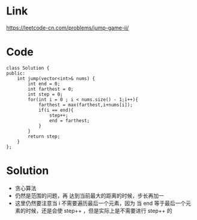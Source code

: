 # Link
  https://leetcode-cn.com/problems/jump-game-ii/
# Code
    class Solution {
    public:
        int jump(vector<int>& nums) {
            int end = 0;
            int farthest = 0;
            int step = 0; 
            for(int i = 0 ; i < nums.size() - 1;i++){
                farthest = max(farthest,i+nums[i]);
                if(i == end){
                    step++;
                    end = farthest;
                }
            }
            return step;
        }
    };
# Solution
  * 贪心算法 
  * 仍然是范围的问题，再 达到当前最大的距离的时候，步长再加一
  * 这里仍然要注意当 i 不需要遍历最后一个元素，因为 当 end 等于最后一个元素的时候，还是会使 step++ ，但是实际上是不需要进行 step++ 的
